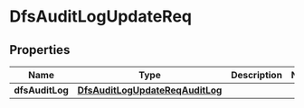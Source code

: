 # DfsAuditLogUpdateReq

## Properties
Name | Type | Description | Notes
------------ | ------------- | ------------- | -------------
**dfsAuditLog** | [**DfsAuditLogUpdateReqAuditLog**](DfsAuditLogUpdateReqAuditLog.md) |  | 
